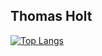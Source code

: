## Thomas Holt
[![Top Langs](https://github-readme-stats.vercel.app/api/top-langs/?username=ThomasDHolt&layout=compact&theme=dracula&hide_border=true)](https://github.com/anuraghazra/github-readme-stats)
